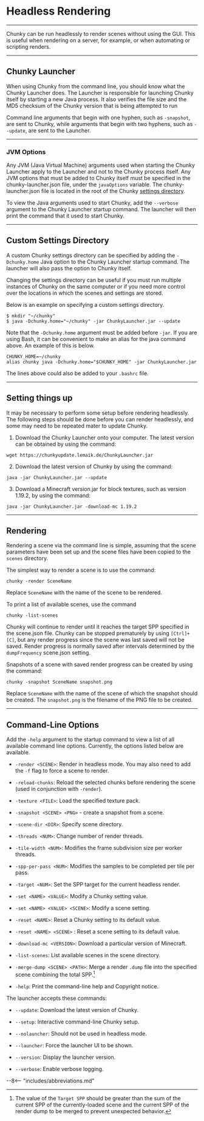 # Headless Rendering

---

Chunky can be run headlessly to render scenes without using the GUI. This is useful when rendering on a server, for example, or when automating or scripting renders.

---

## Chunky Launcher

When using Chunky from the command line, you should know what the Chunky Launcher does. The Launcher is responsible for launching Chunky itself by starting a new Java process. It also verifies the file size and the MD5 checksum of the Chunky version that is being attempted to run

Command line arguments that begin with one hyphen, such as `-snapshot`, are sent to Chunky, while arguments that begin with two hyphens, such as `--update`, are sent to the Launcher.

<!-- When working with Chunky from the command line, you should be aware of what the launcher does. The launcher is responsible for launching Chunky by starting a new Java process. It also ensures that the file size and the md5 checksum of the Chunky version you are attempting to run.

Command-line arguments that start with one dash, like `-snapshot` are sent to Chunky, while arguments starting with two dashes, like `--update`, are options to the launcher. -->

---

### JVM Options

Any JVM (Java Virtual Machine) arguments used when starting the Chunky Launcher apply to the Launcher and not to the Chunky process itself. Any JVM options that must be added to Chunky itself must be specified in the chunky-launcher.json file, under the `javaOptions` variable. The chunky-launcher.json file is located in the root of the Chunky [settings directory](../../../getting_started/configuring_chunky_launcher#controls).

To view the Java arguments used to start Chunky, add the `--verbose` argument to the Chunky Launcher startup command. The launcher will then print the command that it used to start Chunky.

<!-- JVM (Java virtual machine) options (memory limit, etc.) used when starting Chunky normally only apply to the launcher and not the actually Chunky process. Any JVM options you want to add to the Chunky command must be added to the `javaOptions` variable in the `chunky-launcher.json` file in your local Chunky settings directory (`~/.chunky` is the default directory).

To see the Java command line arguments used to start Chunky you can add the `--verbose` flag when running Chunky. This makes the launcher print the command it used to start Chunky. -->

---

## Custom Settings Directory

A custom Chunky settings directory can be specified by adding the `-Dchunky.home` Java option to the Chunky Launcher startup command. The launcher will also pass the option to Chunky itself.

Changing the settings directory can be useful if you must run multiple instances of Chunky on the same computer or if you need more control over the locations in which the scenes and settings are stored.

<!-- Chunky allows specifying a custom settings directory via the `chunky.home` Java property. The property can be passed to the Chunky launcher and the launcher will then pass it on to Chunky itself. 

Changing the settings directory can be useful if you need to run multiple instances of Chunky on the same computer, or if you just need more control over where the settings and scenes are stored. -->

Below is an example on specifying a custom settings directory.

```
$ mkdir "~/chunky"
$ java -Dchunky.home="~/chunky" -jar ChunkyLauncher.jar --update
```

Note that the `-Dchunky.home` argument must be added before `-jar`. If you are using Bash, it can be convenient to make an alias for the java command above. An example of this is below.

```
CHUNKY_HOME=~/chunky
alias chunky java -Dchunky.home="$CHUNKY_HOME" -jar ChunkyLauncher.jar
```

The lines above could also be added to your `.bashrc` file.

<!-- Here is an example showing how to specify a custom scene directory:

    $ mkdir ~/chunky
    $ java -Dchunky.home="~/chunky" -jar ChunkyLauncher.jar --update


Note that the `-Dchunky.home` argument must be passed before `-jar`.  If you are using Bash it is convenient to make an alias for the `java` command above, for example:

    CHUNKY_HOME=~/chunky
    alias chunky java -Dchunky.home="$CHUNKY_HOME" -jar ChunkyLauncher.jar


The lines above could also be added to your `.bashrc` file. -->

---

## Setting things up

It may be necessary to perform some setup before rendering headlessly. The following steps should be done before you can render headlessly, and some may need to be repeated mater to update Chunky.

1. Download the Chunky Launcher onto your computer. The latest version can be obtained by using the command:

```
wget https://chunkyupdate.lemaik.de/ChunkyLauncher.jar
```

2. Download the latest version of Chunky by using the command:

```
java -jar ChunkyLauncher.jar --update
```

3. Download a Minecraft version.jar for block textures, such as version 1.19.2, by using the command:

```
java -jar ChunkyLauncher.jar -download-mc 1.19.2
```

<!-- It may be necessary to do some setup before you can start rendering in headless mode.

The following steps should be done before the first time you start rendering in headless mode, and some of these steps may need to be repeated later to update Chunky or Minecraft:

1. Download Chunky and place the Jar-file on your rendering machine. It is sufficient to download the latest version of the Launcher by issuing this command:

        wget https://chunkyupdate.lemaik.de/ChunkyLauncher.jar

2. Download the latest version of Chunky:

        java -jar ChunkyLauncher.jar --update

3. Make Chunky download some Minecraft version (for example 1.11.2):

        java -jar ChunkyLauncher.jar -download-mc 1.11.2 -->

---

## Rendering

Rendering a scene via the command line is simple, assuming that the scene parameters have been set up and the scene files have been copied to the `scenes` directory.

The simplest way to render a scene is to use the command:

```
chunky -render SceneName
```

Replace `SceneName` with the name of the scene to be rendered.

To print a list of available scenes, use the command

```
chunky -list-scenes
```

Chunky will continue to render until it reaches the target SPP specified in the scene.json file. Chunky can be stopped prematurely by using `[Ctrl]+[C]`, but any render progress since the scene was last saved will not be saved. Render progress is normally saved after intervals determined by the `dumpFrequency` scene.json setting.

Snapshots of a scene with saved render progress can be created by using the command:

```
chunky -snapshot SceneName snapshot.png
```

Replace `SceneName` with the name of the scene of which the snapshot should be created. The `snapshot.png` is the filename of the PNG file to be created.

<!-- Rendering a scene using the command-line interface is simple, assuming that you have set up the scene parameters and copied your scene files to your scene directory (default=`$CHUNKY_HOME/scenes`).

The simplest way to render a scene is to run the command

    chunky -render SceneName

Replace `SceneName` with the name of your scene. Run this command to print a list of all available scenes:

    chunky -list-scenes

Chunky will keep rendering until it reaches the target SPP. You can stop Chunky prematurely by hitting `Ctrl-C`, however this does not save the current rendering progress! The render progress is normally saved after intervals determined by the `dumpFrequency` scene setting.

Snapshots can be created from a scene with some saved rendering progress by using the `-snapshot` command:

    chunky -snapshot SceneName snapshot.png

The `snapshot.png` part of is the filename for the Png file to create. -->

---

## Command-Line Options

Add the `-help` argument to the startup command to view a list of all available command line options. Currently, the options listed below are available.

<!-- Run Chunky with the `-help` command to see a list of all available command-line options. Currently these options are available: -->

- `-render <SCENE>`: Render in headless mode. You may also need to add the `-f` flag to force a scene to render.

- `-reload-chunks`: Reload the selected chunks before rendering the scene (used in conjunction with `-render`).

- `-texture <FILE>`: Load the specified texture pack.

- `-snapshot <SCENE> <PNG>` - create a snapshot from a scene.

- `-scene-dir <DIR>`: Specify scene directory.

- `-threads <NUM>`: Change number of render threads.

- `-tile-width <NUM>`: Modifies the frame subdivision size per worker threads.

- `-spp-per-pass <NUM>`: Modifies the samples to be completed per tile per pass.

- `-target <NUM>`: Set the SPP target for the current headless render.

- `-set <NAME> <VALUE>`: Modify a Chunky setting value.

- `-set <NAME> <VALUE> <SCENE>`: Modify a scene setting.

- `-reset <NAME>`: Reset a Chunky setting to its default value.

- `-reset <NAME> <SCENE>` : Reset a scene setting to its default value.

- `-download-mc <VERSION>`: Download a particular version of Minecraft.

- `-list-scenes`: List available scenes in the scene directory.

- `-merge-dump <SCENE> <PATH>`: Merge a render `.dump` file into the specified scene combining the total SPP.[^1]

- `-help`: Print the command-line help and Copyright notice.

The launcher accepts these commands:

- `--update`: Download the latest version of Chunky.

- `--setup`: Interactive command-line Chunky setup.

- `--nolauncher`: Should not be used in headless mode.

- `--launcher`: Force the launcher UI to be shown.

- `--version`: Display the launcher version.

- `--verbose`: Enable verbose logging.

[^1]: The value of the `Target SPP` should be greater than the sum of the current SPP of the currently-loaded scene and the current SPP of the render dump to be merged to prevent unexpected behavior.

--8<-- "includes/abbreviations.md"
